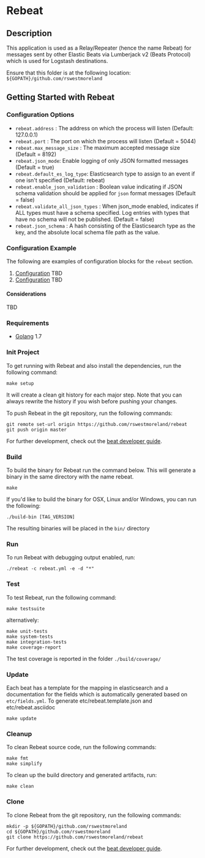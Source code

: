 # Rebeat

## Description

This application is used as a Relay/Repeater (hence the name Rebeat) for  messages sent by other Elastic Beats via Lumberjack v2 (Beats Protocol) which is used for Logstash destinations.

Ensure that this folder is at the following location:
`${GOPATH}/github.com/rswestmoreland`

## Getting Started with Rebeat

### Configuration Options

- `rebeat.address` : The address on which the process will listen (Default: 127.0.0.1)
- `rebeat.port` : The port on which the process will listen (Default = 5044)
- `rebeat.max_message_size` : The maximum accepted message size (Default = 8192)
- `rebeat.json_mode`: Enable logging of only JSON formatted messages (Default = true)
- `rebeat.default_es_log_type`: Elasticsearch type to assign to an event if one isn't specified (Default: rebeat)
- `rebeat.enable_json_validation` : Boolean value indicating if JSON schema validation should be applied for `json` format messages (Default = false)
- `rebeat.validate_all_json_types` : When json_mode enabled, indicates if ALL types must have a schema specified. Log entries with types that have no schema will not be published. (Default = false)
- `rebeat.json_schema` :  A hash consisting of the Elasticsearch type as the key, and the absolute local schema file path as the value.

### Configuration Example

The following are examples of configuration blocks for the `rebeat` section.  

1. [Configuration](_sample/config1.yml) TBD
2. [Configuration](_sample/config2.yml) TBD


#### Considerations

TBD


### Requirements

* [Golang](https://golang.org/dl/) 1.7

### Init Project
To get running with Rebeat and also install the
dependencies, run the following command:

```
make setup
```

It will create a clean git history for each major step. Note that you can always rewrite the history if you wish before pushing your changes.

To push Rebeat in the git repository, run the following commands:

```
git remote set-url origin https://github.com/rswestmoreland/rebeat
git push origin master
```

For further development, check out the [beat developer guide](https://www.elastic.co/guide/en/beats/libbeat/current/new-beat.html).

### Build

To build the binary for Rebeat run the command below. This will generate a binary
in the same directory with the name rebeat.

```
make
```

If you'd like to build the binary for OSX, Linux and/or Windows, you can run the following:

```
./build-bin [TAG_VERSION]
```

The resulting binaries will be placed in the `bin/` directory


### Run

To run Rebeat with debugging output enabled, run:

```
./rebeat -c rebeat.yml -e -d "*"
```


### Test

To test Rebeat, run the following command:

```
make testsuite
```

alternatively:
```
make unit-tests
make system-tests
make integration-tests
make coverage-report
```

The test coverage is reported in the folder `./build/coverage/`

### Update

Each beat has a template for the mapping in elasticsearch and a documentation for the fields
which is automatically generated based on `etc/fields.yml`.
To generate etc/rebeat.template.json and etc/rebeat.asciidoc

```
make update
```


### Cleanup

To clean  Rebeat source code, run the following commands:

```
make fmt
make simplify
```

To clean up the build directory and generated artifacts, run:

```
make clean
```


### Clone

To clone Rebeat from the git repository, run the following commands:

```
mkdir -p ${GOPATH}/github.com/rswestmoreland
cd ${GOPATH}/github.com/rswestmoreland
git clone https://github.com/rswestmoreland/rebeat
```


For further development, check out the [beat developer guide](https://www.elastic.co/guide/en/beats/libbeat/current/new-beat.html).



